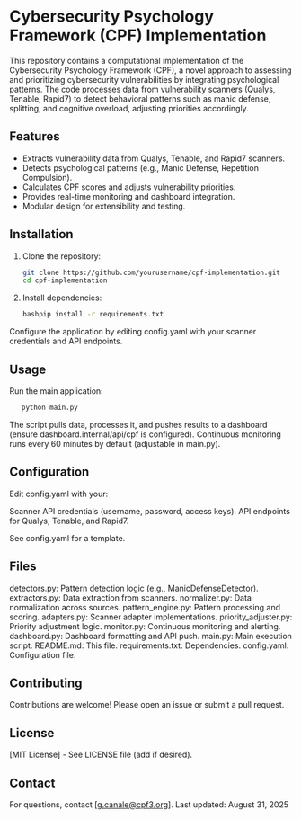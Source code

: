 # Cybersecurity Psychology Framework (CPF) Implementation

This repository contains a computational implementation of the Cybersecurity Psychology Framework (CPF), a novel approach to assessing and prioritizing cybersecurity vulnerabilities by integrating psychological patterns. The code processes data from vulnerability scanners (Qualys, Tenable, Rapid7) to detect behavioral patterns such as manic defense, splitting, and cognitive overload, adjusting priorities accordingly.

## Features
- Extracts vulnerability data from Qualys, Tenable, and Rapid7 scanners.
- Detects psychological patterns (e.g., Manic Defense, Repetition Compulsion).
- Calculates CPF scores and adjusts vulnerability priorities.
- Provides real-time monitoring and dashboard integration.
- Modular design for extensibility and testing.

## Installation
1. Clone the repository:
   ```bash
   git clone https://github.com/yourusername/cpf-implementation.git
   cd cpf-implementation
   ```
2. Install dependencies:
   ```bash
   bashpip install -r requirements.txt
   ```

Configure the application by editing config.yaml with your scanner credentials and API endpoints.

## Usage
Run the main application:
```bash
   python main.py
```

The script pulls data, processes it, and pushes results to a dashboard (ensure dashboard.internal/api/cpf is configured).
Continuous monitoring runs every 60 minutes by default (adjustable in main.py).

## Configuration
Edit config.yaml with your:

Scanner API credentials (username, password, access keys).
API endpoints for Qualys, Tenable, and Rapid7.

See config.yaml for a template.

## Files

detectors.py: Pattern detection logic (e.g., ManicDefenseDetector).
extractors.py: Data extraction from scanners.
normalizer.py: Data normalization across sources.
pattern_engine.py: Pattern processing and scoring.
adapters.py: Scanner adapter implementations.
priority_adjuster.py: Priority adjustment logic.
monitor.py: Continuous monitoring and alerting.
dashboard.py: Dashboard formatting and API push.
main.py: Main execution script.
README.md: This file.
requirements.txt: Dependencies.
config.yaml: Configuration file.

## Contributing
Contributions are welcome! Please open an issue or submit a pull request.
## License
[MIT License] - See LICENSE file (add if desired).
## Contact
For questions, contact [g.canale@cpf3.org].
Last updated: August 31, 2025
